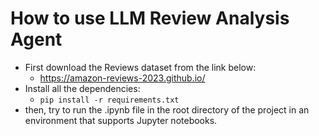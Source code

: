 # How to use LLM Review Analysis Agent
- First download the Reviews dataset from the link below:
  - https://amazon-reviews-2023.github.io/
- Install all the dependencies:
  - `pip install -r requirements.txt`
- then, try to run the .ipynb file in the root directory of the project in an environment that supports Jupyter notebooks.